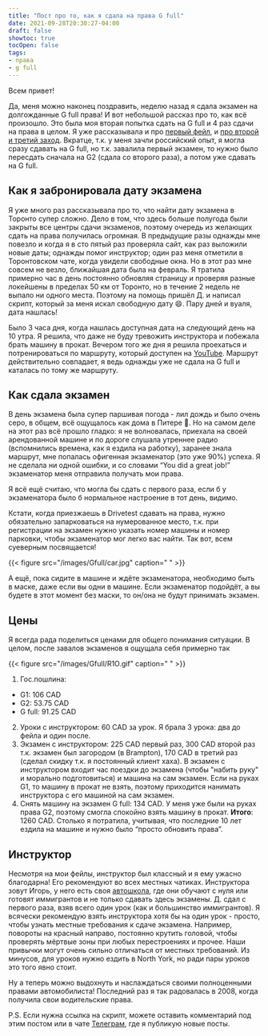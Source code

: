 ```yaml
---
title: "Пост про то, как я сдала на права G full"
date: 2021-09-28T20:30:27-04:00
draft: false
showtoc: true
tocOpen: false
tags:
- права
- g full
---
```

Всем привет!

Да, меня можно наконец поздравить, неделю назад я сдала экзамен на долгожданные G full права! И вот небольшой рассказ про то, как всё произошло.
Это была моя вторая попытка сдать на G full и 4 раз сдачи на права в целом. Я уже рассказывала и про [первый фейл](https://natashakatson.com/ru/posts/how-to-fail-an-exam/), и [про второй и третий заход](https://natashakatson.com/ru/posts/first-summer-in-canada/#%d0%b2%d0%be%d0%b4%d0%b8%d1%82%d0%b5%d0%bb%d1%8c%d1%81%d0%ba%d0%b8%d0%b5-%d0%bf%d1%80%d0%b0%d0%b2%d0%b0). Вкратце, т.к. у меня зачли российский опыт, я могла сразу сдавать на G full, но т.к. завалила первый экзамен, то нужно было пересдать сначала на G2 (сдала со второго раза), а потом уже сдавать на G full.

## Как я забронировала дату экзамена

Я уже много раз рассказывала про то, что найти дату экзамена в Торонто супер сложно. Дело в том, что здесь больше полугода были закрыты все центры сдачи экзаменов, поэтому очередь из желающих сдать на права получилась огромная. В предыдущие разы однажды мне повезло и когда я в сто пятый раз проверяла сайт, как раз выложили новые даты; однажды помог инструктор; один раз меня отметили в Торонтовском чате, когда увидели свободные окна. Но в этот раз мне совсем не везло, ближайшая дата была на февраль. Я тратила примерно час в день постоянно обновляя страницу и проверяя разные локейшены в пределах 50 км от Торонто, но в течение 2 недель не выпало ни одного места. Поэтому на помощь пришёл Д. и написал скрипт, который за меня искал свободную дату 😄. Пару дней и вуаля, дата нашлась!

Было 3 часа дня, когда нашлась доступная дата на следующий день на 10 утра. Я решила, что даже не буду тревожить инструктора и побежала брать машину в прокат. Вечером того же дня я решила проехаться и потренироваться по маршруту, который доступен на [YouTube](https://youtu.be/5gmuQzppCwc). Маршрут действительно совпадает, я ведь однажды уже не сдала на G full и каталась по тому же маршруту.

## Как сдала экзамен
В день экзамена была супер паршивая погода - лил дождь и было очень серо, в общем, всё ощущалось как дома в Питере 🥲. Но на самом деле на этот раз всё прошло гладко: я не волновалась, приехала на своей арендованной машине и по дороге слушала утреннее радио (вспомнились времена, как я ездила на работку), заранее знала маршрут, мне попалась офигенная экзаменатор (это уже 90%) успеха. Я не сделала ни одной ошибки, и со словами “You did a great job!” экзаменатор меня отправила получать мои права.

Я всё ещё считаю, что могла бы сдать с первого раза, если б у экзаменатора было б нормальное настроение в тот день, видимо.

Кстати, когда приезжаешь в Drivetest сдавать на права, нужно обязательно запарковаться на нумерованное место, т.к. при регистрации на экзамен нужно указать номер машины и номер парковки, чтобы экзаменатор мог легко вас найти. Так вот, всем суеверным посвящается! 

{{< figure src="/images/Gfull/car.jpg" caption=" " >}}

А ещё, пока сидите в машине и ждёте экзаменатора, необходимо быть в маске, даже если вы одни в машине. Если экзаменатор подойдёт, а вы будете в этот момент без маски, то он/она не будут принимать экзамен.

## Цены

Я всегда рада поделиться ценами для общего понимания ситуации. В целом, после завалов экзаменов я ощущала себя примерно так

{{< figure src="/images/Gfull/R1O.gif" caption=" " >}}

1. Гос.пошлина:
- G1: 106 CAD 
- G2: 53.75 CAD 
- G full: 91.25 CAD 
2. Уроки с инструктором: 60 CAD за урок. Я брала 3 урока: два до фейла и один после.
3. Экзамен с инструктором: 225 CAD первый раз, 300 CAD второй раз т.к. экзамен был загородом (в Brampton), 170 CAD в третий раз (сделал скидку т.к. я постоянный клиент хаха). В экзамен с инструктором входит час поездки до экзамена (чтобы "набить руку" и морально подготовиться) и машина на сам экзамен. Если на руках G1, то машину в прокат не взять, поэтому приходится нанимать инструктора с его машиной на сам экзамен.
4. Снять машину на экзамен G full: 134 CAD. У меня уже были на руках права G2, поэтому смогла спокойно взять машину в прокат.
**Итого**: 1260 CAD. Столько я потратила, учитывая, что последние 10 лет ездила на машине и нужно было “просто обновить права”.

## Инструктор
Несмотря на мои фейлы, инструктор был классный и я ему ужасно благодарна! Его рекомендуют во всех местных чатиках. Инструктора зовут Игорь, у него есть своя [автошкола](https://g.page/sprint-driving?share), где они обучают с нуля или готовят иммигрантов и не только сдавать здесь экзамены. Д. сдал с первого раза, взяв всего один урок (как и большинство иммигрантов). Я всячески рекомендую взять инструктора хотя бы на один урок - просто, чтобы узнать местные требования к сдаче экзамена. Например, повороты на красный направо, постоянно крутить головой, чтобы проверять мёртвые зоны при любых перестроениях и прочее. Наши привычки могут очень сильно отличаться от местных требований. Из минусов, для уроков нужно ездить в North York, но ради пары уроков это того явно стоит.

Ну а теперь можно выдохнуть и наслаждаться своими полноценными правами автомобилиста! Последний раз я так радовалась в 2008, когда получила свои водительские права.

P.S. Если нужна ссылка на скрипт, можете оставить комментарий под этим постом или в чате [Телеграм](https://t.me/natashakatson), где я публикую новые посты. 






